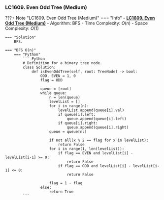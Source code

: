 ### LC1609. Even Odd Tree (Medium)
???+ Note "LC1609. Even Odd Tree (Medium)"
    === "Info"
        - **<a href="https://leetcode-cn.com/problems/even-odd-tree/" target="_blank">LC1609. Even Odd Tree (Medium)</a>**
        - Algorithm: BFS
        - Time Complexity: $O(n)$
        - Space Complexity: $O(1)$
    
    === "Solution"
        BFS.

    === "BFS O(n)"
        === "Python"
            ``` Python
            # Definition for a binary tree node.
            class Solution:
                def isEvenOddTree(self, root: TreeNode) -> bool:
                    ODD, EVEN = 1, 0
                    flag = ODD

                    queue = [root]
                    while queue:
                        n = len(queue)
                        levelList = []
                        for i in range(n):
                            levelList.append(queue[i].val)
                            if queue[i].left:
                                queue.append(queue[i].left)
                            if queue[i].right:
                                queue.append(queue[i].right)
                        queue = queue[n:]

                        if not all(x % 2 == flag for x in levelList):
                            return False
                        for i in range(1, len(levelList)):
                            if flag == EVEN and levelList[i] - levelList[i-1] >= 0:
                                return False
                            if flag == ODD and levelList[i] - levelList[i-1] <= 0:
                                return False
                        
                        flag = 1 - flag
                    else:
                        return True
            ```   
